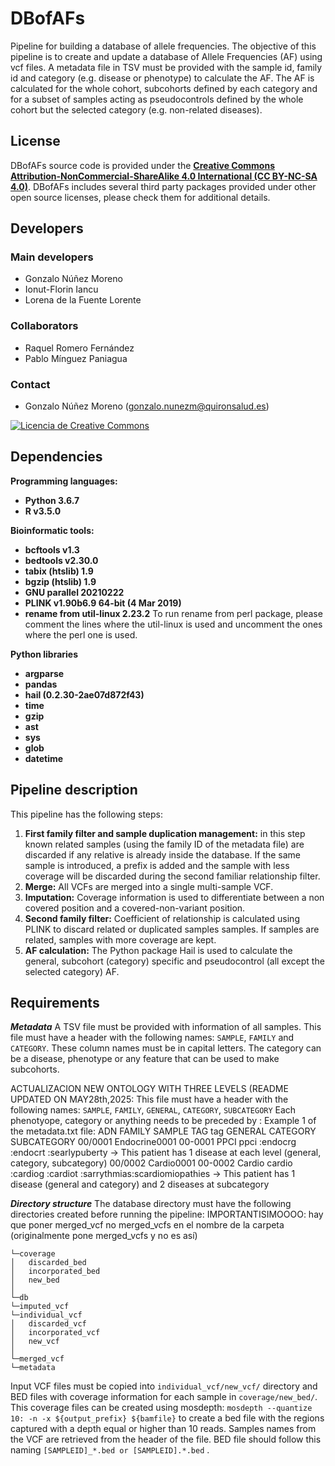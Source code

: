 # DBofAFs
Pipeline for building a database of allele frequencies. The objective of this pipeline is to create and update a database of Allele Frequencies (AF) using vcf files. A metadata file in TSV must be provided with the sample id, family id and category (e.g. disease or phenotype)  to calculate the AF. The AF is calculated for the whole cohort, subcohorts defined by each category and for a subset of samples acting as pseudocontrols defined by the whole cohort but the selected category (e.g. non-related diseases).

## License
DBofAFs source code is provided under the [**Creative Commons Attribution-NonCommercial-ShareAlike 4.0 International (CC BY-NC-SA 4.0)**](https://creativecommons.org/licenses/by-nc-sa/4.0/). DBofAFs includes several third party packages provided under other open source licenses, please check them for additional details.

## Developers
### Main developers
 - Gonzalo Núñez Moreno
 - Ionut-Florin Iancu
 - Lorena de la Fuente Lorente

### Collaborators
 - Raquel Romero Fernández
 - Pablo Mínguez Paniagua

### Contact
 - Gonzalo Núñez Moreno (gonzalo.nunezm@quironsalud.es)

[![Licencia de Creative Commons](https://i.creativecommons.org/l/by-nc-sa/4.0/88x31.png)](http://creativecommons.org/licenses/by-nc-sa/4.0/)

## Dependencies

**Programming languages:**
- **Python 3.6.7**
- **R v3.5.0**

**Bioinformatic tools:**
- **bcftools v1.3**
- **bedtools v2.30.0** 
- **tabix (htslib) 1.9**
- **bgzip (htslib) 1.9**
- **GNU parallel 20210222**
- **PLINK v1.90b6.9 64-bit (4 Mar 2019)**
- **rename from util-linux 2.23.2** To run rename from perl package, please comment the lines where the util-linux is used and uncomment the ones where the perl one is used.


**Python libraries**
- **argparse**
- **pandas**
- **hail (0.2.30-2ae07d872f43)**
- **time**
- **gzip**
- **ast**
- **sys**
- **glob**
- **datetime**


## Pipeline description
This pipeline has the following steps:
1. **First family filter and sample duplication management:** in this step known related samples (using the family ID of the metadata file) are discarded if any relative is already inside the database. If the same sample is introduced, a prefix is added and the sample with less coverage will be discarded during the second familiar relationship filter.
2. **Merge:** All VCFs are merged into a single multi-sample VCF.
3. **Imputation:** Coverage information is used to differentiate between a non covered position and a covered-non-variant position.
4. **Second family filter:** Coefficient of  relationship is calculated using PLINK to discard related or duplicated samples samples. If samples are related, samples with more coverage are kept.
5. **AF calculation:** The Python package Hail is used to calculate the general, subcohort (category) specific and pseudocontrol (all except the selected category) AF. 

## Requirements
***Metadata*** 
A TSV file must be provided with information of all samples. This file must have a header with the following names: `SAMPLE`, `FAMILY` and `CATEGORY`. These column names must be in capital letters. The category can be a disease, phenotype or any feature that can be used to make subcohorts. 

ACTUALIZACION NEW ONTOLOGY WITH THREE LEVELS (README UPDATED ON MAY28th,2025: This file must have a header with the following names: `SAMPLE`, `FAMILY`, `GENERAL`,	`CATEGORY`, `SUBCATEGORY`
Each phenotyope, category or anything needs to be preceded by : 
Example 1 of the metadata.txt file: 
ADN	FAMILY	SAMPLE	TAG	tag	GENERAL	CATEGORY	SUBCATEGORY
00/0001	Endocrine0001	00-0001	PPCI	ppci	:endocrg	:endocrt	:searlypuberty -> This patient has 1 disease at each level (general, category, subcategory)
00/0002	Cardio0001	00-0002 Cardio	cardio	:cardiog	:cardiot	:sarrythmias:scardiomiopathies -> This patient has 1 disease (general and category) and 2 diseases at subcategory

***Directory structure***
The database directory must have the following directories created before running the pipeline:
IMPORTANTISIMOOOO: hay que poner merged_vcf no merged_vcfs en el nombre de la carpeta (originalmente pone merged_vcfs y no es así)
```
└─coverage
│   discarded_bed
│   incorporated_bed   
│   new_bed   
│
└─db
└─imputed_vcf
└─individual_vcf
│   discarded_vcf
│   incorporated_vcf   
│   new_vcf   
│
└─merged_vcf
└─metadata
```
Input VCF files must be copied into `individual_vcf/new_vcf/` directory and BED files with coverage information for each sample in `coverage/new_bed/`. This coverage files can be created using mosdepth: `mosdepth --quantize 10: -n -x ${output_prefix} ${bamfile}` to create a bed file with the regions captured with a depth equal or higher than 10 reads. Samples names from the VCF are retrieved from the header of the file. BED file should follow this naming `[SAMPLEID]_*.bed or [SAMPLEID].*.bed` .
